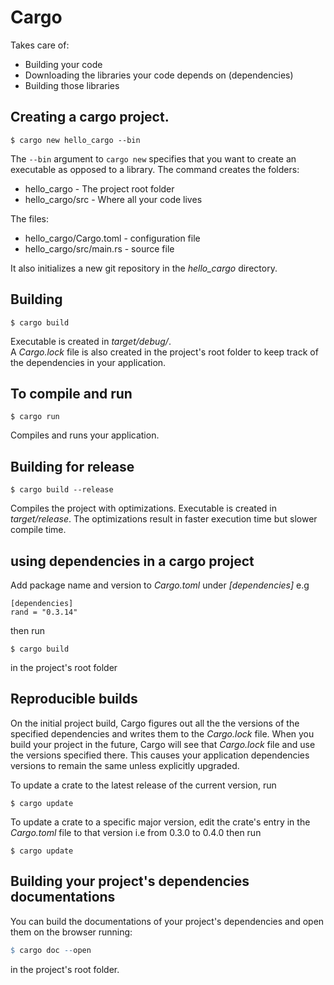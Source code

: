 # Cargo
Takes care of:  
- Building your code
- Downloading the libraries your code depends on (dependencies)
- Building those libraries

## Creating a cargo project.
```
$ cargo new hello_cargo --bin
```
The `--bin` argument to `cargo new` specifies that you want to create an
executable as opposed to a library.
The command creates the folders:  
- hello_cargo - The project root folder
- hello_cargo/src - Where all your code lives

The files:  
- hello_cargo/Cargo.toml - configuration file
- hello_cargo/src/main.rs - source file

It also initializes a new git repository in the *hello_cargo* directory.

## Building
```
$ cargo build
```
Executable is created in *target/debug/*.  
A *Cargo.lock* file is also created in the project's root folder to keep track
of the dependencies in your application.

## To compile and run
```
$ cargo run
```
Compiles and runs your application.

## Building for release
```
$ cargo build --release
```
Compiles the project with optimizations. Executable is created in
*target/release*. The optimizations result in faster execution time but slower
compile time.

## using dependencies in a cargo project
Add package name and version to *Cargo.toml* under *[dependencies]* e.g
```
[dependencies]
rand = "0.3.14"
```
then run
```
$ cargo build
```
in the project's root folder

## Reproducible builds
On the initial project build, Cargo figures out all the the versions of the specified dependencies and writes them to the *Cargo.lock* file. When you build your project in the future, Cargo will see that *Cargo.lock* file and use the versions specified there. This causes your application dependencies versions to remain the same unless explicitly upgraded.

To update a crate to the latest release of the current version, run
```
$ cargo update
```
To update a crate to a specific major version, edit the crate's entry in the *Cargo.toml* file to that version i.e from 0.3.0 to 0.4.0 then run
```
$ cargo update
```

## Building your project's dependencies documentations
You can build the documentations of your project's dependencies and open them on the browser running:
```r
$ cargo doc --open
```
in the project's root folder.

